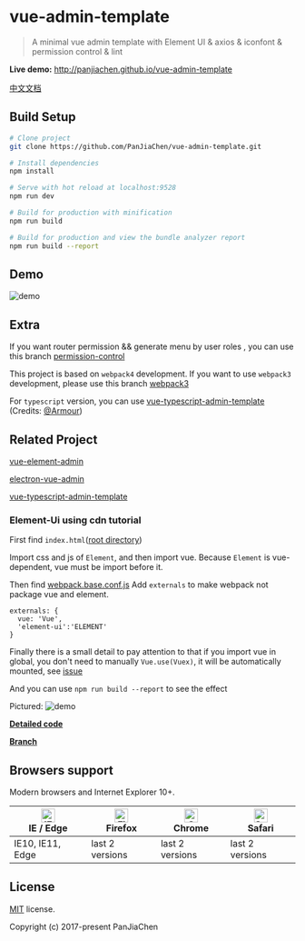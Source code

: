 # vue-admin-template

> A minimal vue admin template with Element UI & axios & iconfont & permission control & lint

**Live demo:** http://panjiachen.github.io/vue-admin-template

[中文文档](https://github.com/PanJiaChen/vue-admin-template/blob/master/README-zh.md)

## Build Setup

```bash
# Clone project
git clone https://github.com/PanJiaChen/vue-admin-template.git

# Install dependencies
npm install

# Serve with hot reload at localhost:9528
npm run dev

# Build for production with minification
npm run build

# Build for production and view the bundle analyzer report
npm run build --report
```

## Demo

![demo](https://github.com/PanJiaChen/PanJiaChen.github.io/blob/master/images/demo.gif)

## Extra

If you want router permission && generate menu by user roles , you can use this branch [permission-control](https://github.com/PanJiaChen/vue-admin-template/tree/permission-control)

This project is based on `webpack4` development. If you want to use `webpack3` development, please use this branch [webpack3](https://github.com/PanJiaChen/vue-admin-template/tree/webpack3)

For `typescript` version, you can use [vue-typescript-admin-template](https://github.com/Armour/vue-typescript-admin-template) (Credits: [@Armour](https://github.com/Armour))

## Related Project

[vue-element-admin](https://github.com/PanJiaChen/vue-element-admin)

[electron-vue-admin](https://github.com/PanJiaChen/electron-vue-admin)

[vue-typescript-admin-template](https://github.com/Armour/vue-typescript-admin-template)

### Element-Ui using cdn tutorial

First find `index.html`([root directory](https://github.com/PanJiaChen/vue-admin-template/blob/element-ui-cdn/index.html))

Import css and js of `Element`, and then import vue. Because `Element` is vue-dependent, vue must be import before it.

Then find [webpack.base.conf.js](https://github.com/PanJiaChen/vue-admin-template/blob/element-ui-cdn/build/webpack.base.conf.js)
Add `externals` to make webpack not package vue and element.

```
externals: {
  vue: 'Vue',
  'element-ui':'ELEMENT'
}
```

Finally there is a small detail to pay attention to that if you import vue in global, you don't need to manually `Vue.use(Vuex)`, it will be automatically mounted, see
[issue](https://github.com/vuejs/vuex/issues/731)

And you can use `npm run build --report` to see the effect

Pictured:
![demo](https://panjiachen.github.io/images/element-cdn.png)

**[Detailed code](https://github.com/PanJiaChen/vue-admin-template/commit/746aff560932704ae821f82f10b8b2a9681d5177)**

**[Branch](https://github.com/PanJiaChen/vue-admin-template/tree/element-ui-cdn)**

## Browsers support

Modern browsers and Internet Explorer 10+.

| [<img src="https://raw.githubusercontent.com/alrra/browser-logos/master/src/edge/edge_48x48.png" alt="IE / Edge" width="24px" height="24px" />](http://godban.github.io/browsers-support-badges/)</br>IE / Edge | [<img src="https://raw.githubusercontent.com/alrra/browser-logos/master/src/firefox/firefox_48x48.png" alt="Firefox" width="24px" height="24px" />](http://godban.github.io/browsers-support-badges/)</br>Firefox | [<img src="https://raw.githubusercontent.com/alrra/browser-logos/master/src/chrome/chrome_48x48.png" alt="Chrome" width="24px" height="24px" />](http://godban.github.io/browsers-support-badges/)</br>Chrome | [<img src="https://raw.githubusercontent.com/alrra/browser-logos/master/src/safari/safari_48x48.png" alt="Safari" width="24px" height="24px" />](http://godban.github.io/browsers-support-badges/)</br>Safari |
| --------- | --------- | --------- | --------- |
| IE10, IE11, Edge| last 2 versions| last 2 versions| last 2 versions

## License

[MIT](https://github.com/PanJiaChen/vue-admin-template/blob/master/LICENSE) license.

Copyright (c) 2017-present PanJiaChen
